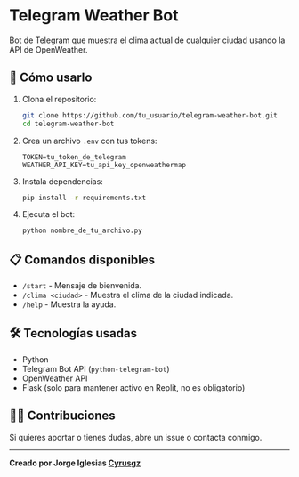 # Telegram Weather Bot

Bot de Telegram que muestra el clima actual de cualquier ciudad usando la API de OpenWeather.

## 🚀 Cómo usarlo

1. Clona el repositorio:
   ```bash
   git clone https://github.com/tu_usuario/telegram-weather-bot.git
   cd telegram-weather-bot
   ```

2. Crea un archivo `.env` con tus tokens:
   ```env
   TOKEN=tu_token_de_telegram
   WEATHER_API_KEY=tu_api_key_openweathermap
   ```

3. Instala dependencias:
   ```bash
   pip install -r requirements.txt
   ```

4. Ejecuta el bot:
   ```bash
   python nombre_de_tu_archivo.py
   ```

## 📋 Comandos disponibles

- `/start` - Mensaje de bienvenida.  
- `/clima <ciudad>` - Muestra el clima de la ciudad indicada.  
- `/help` - Muestra la ayuda.

## 🛠 Tecnologías usadas

- Python  
- Telegram Bot API (`python-telegram-bot`)  
- OpenWeather API  
- Flask (solo para mantener activo en Replit, no es obligatorio)

## 🙋‍♂️ Contribuciones

Si quieres aportar o tienes dudas, abre un issue o contacta conmigo.

---

**Creado por Jorge Iglesias [Cyrusgz](https://github.com/Cyrusgz)**  





